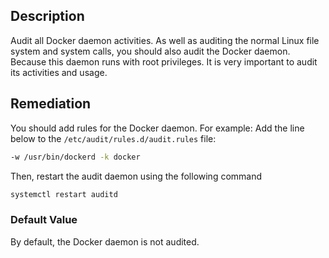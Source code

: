 ## Description

Audit all Docker daemon activities. As well as auditing the normal Linux file system and system calls, you should also audit the Docker daemon. Because this daemon runs with root privileges. It is very important
to audit its activities and usage.

## Remediation

You should add rules for the Docker daemon. For example:
Add the line below to the `/etc/audit/rules.d/audit.rules` file:

```bash
-w /usr/bin/dockerd -k docker
```
Then, restart the audit daemon using the following command
```bash
systemctl restart auditd
```

### Default Value

By default, the Docker daemon is not audited.
